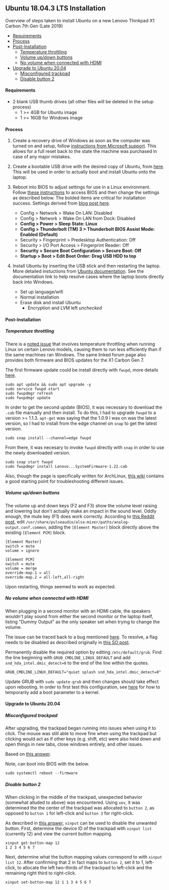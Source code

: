 ## Ubuntu 18.04.3 LTS Installation
Overview of steps taken to install Ubuntu on a new Lenovo Thinkpad X1 Carbon 7th Gen (Late 2019)

* [Requirements](#requirements)
* [Process](#process)
* [Post-Installation](#post-installation)
  * [Temperature throttling](#temperature-throttling)
  * [Volume up/down buttons](#volume-up/down-buttons)
  * [No volume when connected with HDMI](#no-volume-when-connected-with-hdmi)
* [Upgrade to Ubuntu 20.04](#upgrade-to-ubuntu-20.04)
  * [Misconfigured trackpad](#misconfigured-trackpad)
  * [Disable button 2](#disable-button-2)

#### Requirements
* 2 blank USB thumb drives (all other files will be deleted in the setup process)
  * 1 >= 4GB for Ubuntu image
  * 1 >= 16GB for Windows image

#### Process
1. Create a recovery drive of Windows as soon as the computer was turned on and setup, follow
[instructions from Microsoft support](https://support.microsoft.com/en-us/help/4026852/windows-create-a-recovery-drive).
This allows for a full reset back to the state the machine was purchased in case of any major
mistakes.

2. Create a bootable USB drive with the desired copy of Ubuntu, from
[here](https://tutorials.ubuntu.com/tutorial/tutorial-create-a-usb-stick-on-windows#0). This will be
used in order to actually boot and install Ubuntu onto the laptop.

3. Reboot into BIOS to adjust settings for use in a Linux environment. Follow
[these instructions](https://www.laptopmag.com/articles/access-bios-windows-10)
to access BIOS and then change the settings as described below. The bolded items are critical for
installation success. Settings derived from
[blog post here](https://thornelabs.net/posts/installing-ubuntu-1804-lts-on-a-lenovo-thinkpad-x1-carbon-gen-6.html).

    * Config > Network > Wake On LAN: Disabled
    * Config > Network > Wake On LAN from Dock: Disabled
    * **Config > Power > Sleep State: Linux**
    * **Config > Thunderbolt (TM) 3 > Thunderbolt BIOS Assist Mode: Enabled (Default)**
    * Security > Fingerprint > Predesktop Authentication: Off
    * Security > I/O Port Access > Fingerprint Reader: Off
    * **Security > Secure Boot Configuration > Secure Boot: Off**
    * **Startup > Boot > Edit Boot Order: Drag USB HDD to top**

4. Install Ubuntu by inserting the USB stick and then restarting the laptop. More
detailed instuctions from [Ubuntu documentation](https://help.ubuntu.com/community/Installation/FromUSBStickQuick).
See the documentation link to help resolve cases where the laptop boots directly back into Windows.

    * Set up language/wifi
    * Normal installation
    * Erase disk and install Ubuntu
      * Encryption and LVM left _unchecked_

#### Post-Installation
##### Temperature throttling
There is a [noted issue](https://forums.lenovo.com/t5/Other-Linux-Discussions/X1C6-T480s-low-cTDP-and-trip-temperature-in-Linux/td-p/4028489/highlight/true/page/11) that involves temperature throttling when running Linux on certain Lenovo
models, causing them to run less efficiently than if the same machines ran Windows. 
The same linked forum page also provides both firmware and BIOS
updates for the X1 Carbon Gen 7.

The first firmware update could be install directly with `fwupd`, 
more details [here](https://itsfoss.com/update-firmware-ubuntu).
```
sudo apt update && sudo apt upgrade -y
sudo service fwupd start 
sudo fwupdmgr refresh
sudo fwupdmgr update
```

In order to get the second update (BIOS), it was necessary to download the `.cab` file
manually and then install. To do this, I had to upgrade `fwupd` to a version >= 1.1.3.
`apt-get` was saying that the 1.0.9 I was on was the latest version, so I had to install
from the edge channel on `snap` to get the latest version.
```
sudo snap install --channel=edge fwupd
```
From there, it was necesary to invoke `fwupd` directly with `snap` in order to use
the newly downloaded version.
```
sudo snap start fwupd
sudo fwupdmgr install Lenovo...SystemFirmware-1.22.cab
```

Also, though the page is specifically written for ArchLinux,
[this wiki](https://wiki.archlinux.org/index.php/Lenovo_ThinkPad_X1_Carbon_(Gen_6))
contains a good starting point for troubleshooting different issues.

##### Volume up/down buttons
The volume up and down keys (F2 and F3) show the volume level raising and lowering but don't actually make
an impact in the sound level. Oddly enough, the mute key (F1) does work correctly. According to
[this Reddit post](https://www.reddit.com/r/linux4noobs/comments/d44pdk/cannot_change_volume_can_muteunmute_ubuntu_1904/), edit
`/usr/share/pulseaudio/alsa-mixer/paths/analog-output.conf.common`, adding the
`[Element Master]` block directly above the existing `[Element PCM]` block.
```
[Element Master]
switch = mute
volume = ignore

[Element PCM]
switch = mute
volume = merge
override-map.1 = all
override-map.2 = all-left,all-right
```
Upon restarting, things seemed to work as expected.

##### No volume when connected with HDMI
When plugging in a second monitor with an HDMI cable, the speakers wouldn't play
sound from either the second monitor or the laptop itself, listing "Dummy Output"
as the only speaker set when trying to change the volume.

The issue can be traced back to a bug mentioned
[here](https://bugs.archlinux.org/task/64720). To resolve,
a flag needs to be disabled as described originally in
[this SO post](https://askubuntu.com/questions/1218041/ubuntu-18-04-audio-disappeared-after-update?newreg=0c78cbe09be048a29e59cd99f99019c1).

Permanently disable the required option by editing `/etc/default/grub`.
Find the line beginning with `GRUB_CMDLINE_LINUX_DEFAULT` and add
`snd_hda_intel.dmic_detect=0` to the end of the line within the quotes.
```
GRUB_CMDLINE_LINUX_DEFAULT="quiet splash snd_hda_intel.dmic_detect=0"
```
Update GRUB with `sudo update-grub` and then changes should
take effect upon rebooting. In order to first test this configuration, see
[here](https://askubuntu.com/questions/19486/how-do-i-add-a-kernel-boot-parameter#19487)
for how to temporarily add a boot parameter to a kernel.


#### Upgrade to Ubuntu 20.04
##### Misconfigured trackpad
After upgrading, the trackpad began running into issues when using it to click. The
mouse was still able to move fine when using the trackpad but clicking would act as
if other keys (e.g. shift, etc) were also held down and open things in new tabs,
close windows entirely, and other issues.

Based on [this answer](https://askubuntu.com/questions/1235067/touchpad-stopped-working-20-04).

Note, can boot into BIOS with the below.
```
sudo systemctl reboot --firmware
```

##### Disable button 2
When clicking in the middle of the trackpad, unexpected behavior (somewhat alluded to
above) was encountered. Using `xev`, it was determined the the center of the trackpad
was allocated to `button 2`, as opposed to `button 1` for left-click and `button 3`
for right-click.

As described in [this answer](
https://unix.stackexchange.com/questions/438725/disabling-middle-click-on-bottom-of-a-clickpad-touchpad),
`xinput` can be used to disable the unwanted button. First, determine the device ID of the trackpad
with `xinput list` (currently 12) and view the current button mapping.
```
xinput get-button-map 12
1 2 3 4 5 6 7
```
Next, determine what the button mapping values correspond to with `xinput list 12`.
After confirming that 2 in fact maps to `button 2`, set it to 1, left-click, to allocate the left
two-thirds of the trackpad to left-click and the remaining right third to right-click.
```
xinput set-button-map 12 1 1 3 4 5 6 7
```


